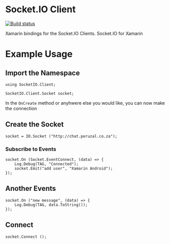 # Socket.IO Client

[![Build status](https://ci.appveyor.com/api/projects/status/qh8lw8q3btg0ia7g/branch/master?svg=true)](https://ci.appveyor.com/project/mattleibow/socket-io-client/branch/master)

Xamarin bindings for the Socket.IO Clients. Socket.IO for Xamarin

# Example Usage

## Import the Namespace
```
using SocketIO.Client;

SocketIO.Client.Socket socket;
```

In the ```OnCreate``` method or anyhwere else you would like, you can now make the connection
## Create the Socket
```
socket = IO.Socket ("http://chat.peruzal.co.za");
```

### Subscribe to Events
```
socket.On (Socket.EventConnect, (data) => {
    Log.Debug(TAG, "Connected");
    socket.Emit("add user", "Xamarin Android");
});
```

## Another Events
```
socket.On ("new message", (data) => {
    Log.Debug(TAG, data.ToString());
});
```

## Connect
```
socket.Connect ();
```

